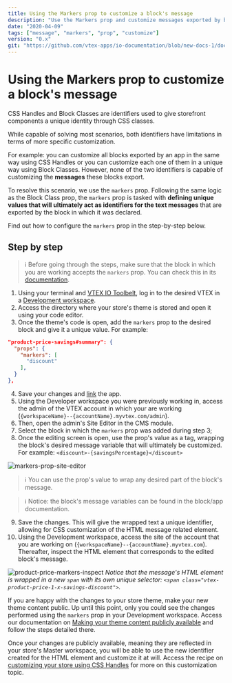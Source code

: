 ```yaml
---
title: Using the Markers prop to customize a block's message
description: "Use the Markers prop and customize messages exported by blocks."
date: "2020-04-09"
tags: ["message", "markers", "prop", "customize"]
version: "0.x"
git: "https://github.com/vtex-apps/io-documentation/blob/new-docs-1/docs/en/Recipes/style/using-the-markers-prop-to-customize-a-blocks-message.md"
---
```


# Using the Markers prop to customize a block's message
  
CSS Handles and Block Classes are identifiers used to give storefront components a unique identity through CSS classes.

While capable of solving most scenarios, both identifiers have limitations in terms of more specific customization.

For example: you can customize all blocks exported by an app in the same way using CSS Handles or you can customize each one of them in a unique way using Block Classes. However, none of the two identifiers is capable of customizing the **messages** these blocks export. 

To resolve this scenario, we use the `markers` prop. Following the same logic as the Block Class prop, the `markers` prop is tasked with **defining unique values that will ultimately act as identifiers for the text messages** that are exported by the block in which it was declared. 

Find out how to configure the `markers` prop in the step-by-step below. 

## Step by step

>ℹ️ Before going through the steps, make sure that the block in which you are working accepts the `markers` prop. You can check this in its <a href="https://vtex.io/docs/apps/all/">documentation</a>.

1. Using your terminal and [VTEX IO Toolbelt](https://vtex.io/docs/recipes/development/vtex-io-cli-installation-and-command-reference/), log in to the desired VTEX in a [Development workspace](https://vtex.io/docs/recipes/development/creating-a-development-workspace/).
2. Access the directory where your store's theme is stored and open it using your code editor.
3. Once the theme's code is open, add the `markers` prop to the desired block and give it a unique value. For example:

```json
"product-price-savings#summary": {
  "props": {
    "markers": [
      "discount"
    ],
  }
},
```

4. Save your changes and [link](https://vtex.io/docs/recipes/development/linking-an-app/) the app.
5. Using the Developer workspace you were previously working in, access the admin of the VTEX account in which your are working (`{workspaceName}--{accountName}.myvtex.com/admin`).
6. Then, open the admin's Site Editor in the CMS module.
7. Select the block in which the `markers` prop was added during step 3;
8. Once the editing screen is open, use the prop's value as a tag, wrapping the block's desired message variable that will ultimately be customized. For example: `<discount>-{savingsPercentage}</discount>`

![markers-prop-site-editor](https://user-images.githubusercontent.com/52087100/78163670-0f6f9300-741f-11ea-83a4-7122113234fb.gif)

>ℹ️ You can use the prop's value to wrap any desired part of the block's message.

>ℹ️ Notice: the block's message variables can be found in the block/app documentation.

9. Save the changes. This will give the wrapped text a unique identifier, allowing for CSS customization of the HTML message related element.
10. Using the Development workspace, access the site of the account that you are working on (`{workspaceName}--{accountName}.myvtex.com`). Thereafter, inspect the HTML element that corresponds to the edited block's message.

![product-price-markers-inspect](https://user-images.githubusercontent.com/52087100/78162509-578db600-741d-11ea-9d7d-e4c74399576e.png)
*Notice that the message's HTML element is wrapped in a new `span` with its own unique selector: `<span class="vtex-product-price-1-x-savings-discount">`.*

If you are happy with the changes to your store theme, make your new theme content public. Up until this point, only you could see the changes performed using the `markers` prop in your Development workspace. Access our documentation on [Making your theme content publicly available](https://vtex.io/docs/recipes/store-management/making-your-theme-content-public/) and follow the steps detailed there.

Once your changes are publicly available, meaning they are reflected in your store's Master workspace, you will be able to use the new identifier created for the HTML element and customize it at will. Access the recipe on [customizing your store using CSS Handles](https://vtex.io/docs/recipes/style/using-css-handles-for-store-customization/) for more on this customization topic.
